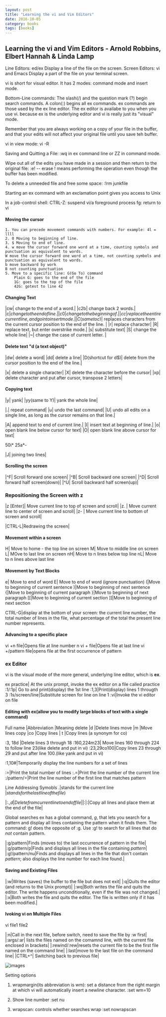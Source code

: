```yaml
---
layout: post
title: "Learning the vi and Vim Editors"
date: 2016-10-05
category: books
tags: [books]
---
```

Learning the vi and Vim Editors - 
Arnold Robbins, Elbert Hannah & Linda Lamp
----

Line Editors: ed/ex
    Display a line of the file on the screen. 
Screen Editors: vi and Emacs
    Display a part of the file on your terminal screen.

vi is short for visual editor. It has 2 modes: command mode and insert mode.

Bottom-Line commands:
    The slash(/) and the question mark (?) begin search commands.
    A colon(:) begins all ex commands. ex commands are those used by the ex line editor. 
The ex editor is availabe to you when you use vi. because ex is the underlying editor and vi is really
just its "visual" mode. 

Remember that you are always working on a copy of your file in the buffer, 
and that your edits will not affect your original file until you save teh buffer. 

vi in view mode:
    vi -R 

Saving and Quitting a File: :wq in ex command line or ZZ in command mode. 

Wipe out all of the edits you have made in a session and then return to the original file:
    :e!  -- erase
    ! means performing the operation even though the buffer has been modified.

To delete a unneeded file and free some space:
:!rm junkfile

Starting an ex command with an exclamation point gives you access to Unix

In a job-control shell:
    CTRL-Z: suspend vi/a foreground process
    fg: return to vi

#### Moving the cursor

    1. You can precede movement commands with numbers. For example: 4l = llll
    2. 0 Moving to beginning of line.
    3. $ Moving to end of line.
    4. w move the cursor forward one word at a time, counting symbols and punctuation as equivalent to words.
    W move the cursor forward one word at a time, not counting symbols and punctuation as equivalent to words.
    b move backward by work
    B not counting punctuation
    5. Move to a specific line: G(Go To) command
        Plain G: goes to the end of the file
        1G: goes to the top of the file
        42G: gotest to line 42

#### Changing Text

|cw| change to the end of a word.|
|c2b| change back 2 words.|
|c$| change to the end of line.|
|c0| change to the beginning of .|
|cc| replace the entire current line, and go into insert mode.|
|C(same to c$)| replaces characters from the current cursor position to the end of the line. |
|r| replace character|
|R| replace text, but enter overstrike mode.|
|s| substitute text|
|S| change the whole line|
|~| change the case of current letter. |

#### Delete text "d (a text object)"

|dw| delete a word|
|dd| delete a line|
|D(shortcut for d$)| delete from the cursor position to the end of the line.|

|x| delete a single character|
|X| delete the character before the cursor|
|xp| delete character and put after cursor, transpose 2 letters|

#### Copying text

|y| yank|
|yy(same to Y)| yank the whole line|

|.| repeat command|
|u| undo the last command|
|U| undo all edits on a single line, as long as the cursor remains on that line.|

|A| append text to end of current line.|
|I| insert text at beginning of line.|
|o| open blank line below cursor for text|
|O| open blank line above cursor for text|

50i*
25a*-

|J| joining two lines|

#### Scrolling the screen

|^F| Scroll forward one screen|
|^B| Scroll backward one screen|
|^D| Scroll forward half screen(down)|
|^U| Scroll backward half screen(up)|
 
### Repositioning the Screen with z

|z [Enter]| Move current line to top of screen and scroll|
|z.       | Move current line to center of screen and scroll|
|z-       | Move current line to bottom of screen and scroll|

|CTRL-L|Redrawing the screen|

#### Movement within a screen
H| Move to home - the top line on screen
M| Move to middle line on screen
L| MOve to last line on screen
nH| Move to n lines below top line
nL| Move to n lines above last line

#### Movement by Text Blocks
e| Move to end of word
E| Move to end of word (ignore punctuation)
(|Move to beginning of current sentence
)|Move to beginning of next sentence
{|Move to beginning of current paragraph
}|Move to beginning of next paragraph
[[|Move to beginning of current section
]]|Move to beginning of next section

CTRL-G|display at the bottom of your screen: the current line number, 
        the total number of lines in the file, what percentage of the total the present 
        line number represents.

#### Advancing to a specific place
vi +n file|Opens file at line number n
vi + file|Opens file at last line
vi +/pattern file|opens file at the first occurrence of pattern

### ex Editor 
vi is the visual mode of the more general, underlying line editor, which is **ex**.

ex practice| At the unix prompt, invoke the ex editor on a file called practice
:1/:1p| Go to and print(display) the 1st line
:1,3|Print(display) lines 1 througth 3
:1s/screen/line|Substitute screen for line on line 1
:vi|Invoke the vi editor on file

#### Editing with ex(allow you to modify large blocks of text with a single command)

Full name |Abbreviation |Meaning
delete |d |Delete lines
move |m |Move lines
copy |co |Copy lines
    | t |Copy lines (a synonym for co)


:3, 18d |Delete lines 3 through 18
:160,224m23| Move lines 160 through 224 to follow line 23(like delete and put in vi)
:23,29co100|Copy lines 23 through 29 and put after line 100.(like yank and put in vi)

:1,10#|Temporarily display the line numbers for a set of lines

:=|Print the total number of lines
:.=|Print the line number of the current line
:/pattern/=|Print the line number of the first line that matches pattern

Line Addressing Symobls
.|stands for the current line
$|stands for the last line of the file
%|stands for every line in the file(same as 1,$)

|:.,$d|Delete from current line to end of file|
|:%d|Delete all the lines in a file|
|:%t$|Copy all lines and place them at the end of the file|

Global searches
ex has a global command, *g*, that lets you search for a pattern and display 
all lines containing the pattern when it finds them. 
The command: g! does the opposite of :g.
Use :g! to search for all lines that do *not* contain pattern.

|:g/pattern|Finds (moves to) the last occurrence of pattern in the file|
|:g/pattern/p|Finds and displays all lines in the file containing *pattern*|
|:g!/pattern/nu|Finds and displays all lines in the file that don't contain *pattern*;
    also displays the line number for each line found.|

#### Saving and Existing Files

|:w|Writes (saves) the buffer to the file but does not exit|
|:q|Quits the editor (and returns to the Unix prompt)|
|:wq|Both writes the file and quits the editor. The write happens unconditionally, even
    if the file was not changed.|
|:x|Both writes the file and quits the editor. The file is written only if it has been
    modified.|

#### Ivoking vi on Multiple Files

vi file1 file2

|:n|Call in the next file, before switch, need to save the file by :w first|
|:args/:ar| lists the files named on the comamnd line, with the current file enclosed in brackets|
|:rewind/:rew|resets the current file to be the first file named on the command line|
|:last|move to the last file on the command line|
|CTRL+^| Switching back to previous file|

![images](../images/books/vi-on-Multiple-Files.png)

Setting options
1. wrapmargin(its abbreviation is wm): set a distance from the right margin at which
vi will automatically insert a newline character.
:set wm=10

2. Show line number
:set nu

3. wrapscan: controls whether searches wrap
:set nowrapscan



